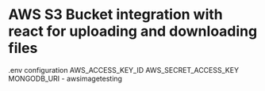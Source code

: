 # AWS S3 Bucket integration with react for uploading and downloading files

.env configuration
AWS_ACCESS_KEY_ID
AWS_SECRET_ACCESS_KEY
MONGODB_URI - awsimagetesting
